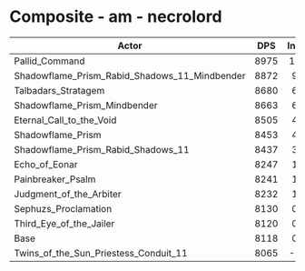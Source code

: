 # Composite - am - necrolord
| Actor | DPS | Increase |
|---|:---:|:---:|
|Pallid_Command|8975|10.56%|
|Shadowflame_Prism_Rabid_Shadows_11_Mindbender|8872|9.30%|
|Talbadars_Stratagem|8680|6.93%|
|Shadowflame_Prism_Mindbender|8663|6.72%|
|Eternal_Call_to_the_Void|8505|4.77%|
|Shadowflame_Prism|8453|4.14%|
|Shadowflame_Prism_Rabid_Shadows_11|8437|3.94%|
|Echo_of_Eonar|8247|1.60%|
|Painbreaker_Psalm|8241|1.52%|
|Judgment_of_the_Arbiter|8232|1.41%|
|Sephuzs_Proclamation|8130|0.15%|
|Third_Eye_of_the_Jailer|8120|0.03%|
|Base|8118|0.00%|
|Twins_of_the_Sun_Priestess_Conduit_11|8065|-0.65%|

